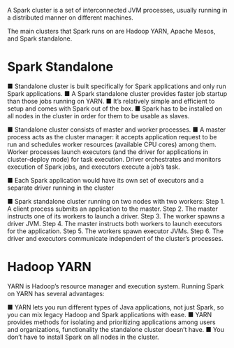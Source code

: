 
A Spark cluster is a set of interconnected JVM processes, usually running in a distributed manner on different machines.

The main clusters that Spark runs on are Hadoop YARN, Apache Mesos, and Spark standalone.

# Spark Standalone

■ Standalone cluster is built specifically for Spark applications and only run Spark applications. 
■ A Spark standalone cluster provides faster job startup than those jobs running on YARN.
■ It’s relatively simple and efficient to setup and comes with Spark out of the box.
■ Spark has to be installed on all nodes in the cluster in order for them to be usable as slaves.

■ Standalone cluster consists of master and worker processes. 
■ A master process acts as the cluster manager: it accepts application request to be run and schedules worker resources (available CPU cores) among them. Worker processes launch executors (and the driver for applications in cluster-deploy mode) for task execution. 
Driver orchestrates and monitors execution of Spark jobs, and executors execute a job’s task.

■ Each Spark application would have its own set of executors and a separate driver running in the cluster

■ Spark standalone cluster running on two nodes with two workers:
 Step 1. A client process submits an application to the master.
 Step 2. The master instructs one of its workers to launch a driver.
 Step 3. The worker spawns a driver JVM.
 Step 4. The master instructs both workers to launch executors for the application. 
 Step 5. The workers spawn executor JVMs.
 Step 6. The driver and executors communicate independent of the cluster’s processes.


# Hadoop YARN

YARN is Hadoop’s resource manager and execution system. Running Spark on YARN has several advantages:

■ YARN lets you run different types of Java applications, not just Spark, so you can mix legacy Hadoop and Spark applications with ease. 
■ YARN provides methods for isolating and prioritizing applications among users and organizations, functionality the standalone cluster doesn’t have.
■ You don’t have to install Spark on all nodes in the cluster.